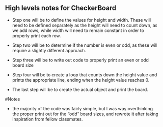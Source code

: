 ## High levels notes for CheckerBoard

* Step one will be to define the values for height and width. These will need to be defined separately as the height will need to count down, as we add rows, while width will need to remain constant in order to properly print each row.

* Step two will be to determine if the number is even or odd, as these will require a slightly different approach.

* Step three will be to write out code to properly print an even or odd board size

* Step four will be to create a loop that counts down the height value and prints the appropriate line, ending when the height value reaches 0.

* The last step will be to create the actual object and print the board.

#Notes
* the majority of the code was fairly simple, but I was way overthinking  the proper print out for the “odd” board sizes, and rewrote it after taking inspiration from fellow classmates.
